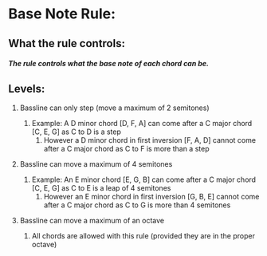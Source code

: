 
# **Base Note Rule:**

## What the rule controls:  

##### The rule controls what the base note of each chord can be. <br>

## Levels:

1. Bassline can only step (move a maximum of 2 semitones)
    1. Example: A D minor chord [D, F, A] can come after a C major chord [C, E, G] as  C to D is a step
        1. However a D minor chord in first inversion [F, A, D] cannot come after a C major chord as C to F is more than a step

2. Bassline can move a maximum of 4 semitones 
    1. Example: An E minor chord [E, G, B] can come after a C major chord [C, E, G] as  C to E is a leap of 4 semitones
        1. However an E minor chord in first inversion [G, B, E] cannot come after a C major chord as C to G is more than 4 semitones
3. Bassline can move a maximum of an octave
    1. All chords are allowed with this rule (provided they are in the proper octave)